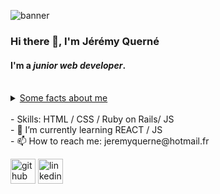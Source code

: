 ![banner](https://pilbox.themuse.com/image.png?url=https%3A%2F%2Fassets.themuse.com%2Fuploaded%2Fattachments%2F18595.png%3Fv%3Da520579c81d937c9277f3f3714fcd8f7d6570d12cc80a11772af0fac18269e1c&prog=1&w=780)

### Hi there 👋, I'm **Jérémy Querné**
#### I'm a *junior web developer*. 
<br>  
<details> <summary><U>Some facts about me</U></summary>
<br>  
I started as working as a marine biology lab scientist :ocean: then I've been a substitute teacher :school_satchel:
Now I'm starting over in as a web developer :computer: and I'm loving it! :sparkling_heart:
<br>
I can speak and write in :fr: :uk: :es:
<br>
I'm interested in science (obviously ;) ), science-fiction :alien: and fantasy :scroll: in series, movies and games. 
<br>
I'm also trying to stay fit by sailing and surfing. :surfer:
</details>
<br>
- Skills: HTML / CSS / Ruby on Rails/ JS
<br>
- 🌱 I’m currently learning REACT / JS 
<br>
- 📫 How to reach me: jeremyquerne@hotmail.fr 
<br>   

[<img src='https://cdn.jsdelivr.net/npm/simple-icons@3.0.1/icons/github.svg' alt='github' height='40'>](https://github.com/Queje)  [<img src='https://cdn.jsdelivr.net/npm/simple-icons@3.0.1/icons/linkedin.svg' alt='linkedin' height='40'>](https://www.linkedin.com/in/JérémyQuerné/)  
